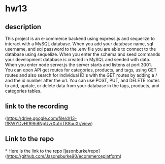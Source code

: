 # hw13

## description

This project is an e-commerce backend using express.js and sequelize to interact with a MySQL database. When you add your database name, sql username, and sql password to the .env file you are able to connect to the database using sequelize. When you enter the schema and seed commands your development database is created in MySQL and seeded with data. When you enter node server.js the server starts and listens at port 3001. You can open API get routes for categories, products, and tags, using GET routes and also search for individual ID's with the GET routes by adding a / and the id number after the url. You can use POST, PUT, and DELETE routes to add, update, or delete data from your database in the tags, products, and categories tables.

## link to the recording

(https://drive.google.com/file/d/13-ffKWYDvHf99hBNpUvrXufriTK8uuXr/view)

## Link to the repo

\* Here is the link to the repo [jasonburke/repo] (https://github.com/Jasonsburke90/ecommerceplatform)
